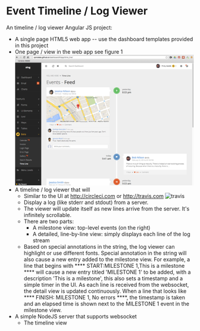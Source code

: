 # Event Timeline / Log Viewer

An timeline / log viewer Angular JS project:

+ A single page HTML5 web app -- use the dashboard templates provided in this project
+ One page / view in the web app see figure 1 ![Dashboard template](/requirements/dashboard_template1.png)
+ A timeline / log viewer that will
  + Similar to the UI at http://circleci.com or http://travis.com ![travis](https://travis-ci-org.global.ssl.fastly.net/images/landing-page/laptop-591d440305820f085b038882c820f3fe.png)
  + Display a log (like stderr and stdout) from a server.
  + The viewer will update itself as new lines arrive from the server.  It's infinitely scrollable.
  + There are two parts:
    + A milestone view: top-level events (on the right)
    + A detailed, line-by-line view: simply displays each line of the log stream
  + Based on special annotations in the string, the log viewer can highlight or use different fonts.  Special annotation in the string will also cause a new entry added to the milestone view. For example, a line that begins with **** START:MILESTONE 1,This is a milestone **** will cause a new entry titled 'MILESTONE 1' to be added, with a description 'This is a milestone', this also sets a timestamp and a simple timer in the UI.  As each line is received from the websocket, the detail view is updated continuously.  When a line that looks like **** FINISH: MILESTONE 1, No errors ****, the timestamp is taken and an elapsed time is shown next to the MILESTONE 1 event in the milestone view.  
+ A simple NodeJS server that supports websocket
  - The timeline view 



